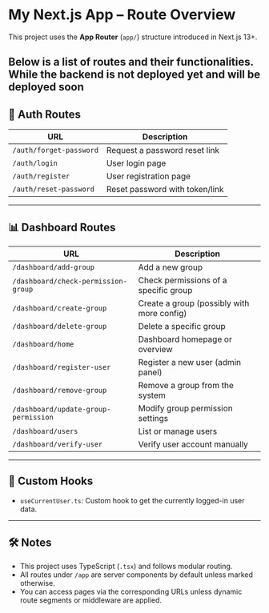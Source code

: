 
# My Next.js App – Route Overview

This project uses the **App Router** (`app/`) structure introduced in Next.js 13+.

Below is a list of routes and their functionalities.
While the backend is not deployed yet and will be deployed soon
---

## 🔐 Auth Routes

| URL                              | Description                       |
|----------------------------------|-----------------------------------|
| `/auth/forget-password`         | Request a password reset link     |
| `/auth/login`                   | User login page                   |
| `/auth/register`                | User registration page            |
| `/auth/reset-password`         | Reset password with token/link    |

---

## 📊 Dashboard Routes

| URL                                                | Description                                  |
|----------------------------------------------------|----------------------------------------------|
| `/dashboard/add-group`                             | Add a new group                              |
| `/dashboard/check-permission-group`                | Check permissions of a specific group        |
| `/dashboard/create-group`                          | Create a group (possibly with more config)   |
| `/dashboard/delete-group`                          | Delete a specific group                      |
| `/dashboard/home`                                  | Dashboard homepage or overview               |
| `/dashboard/register-user`                         | Register a new user (admin panel)            |
| `/dashboard/remove-group`                          | Remove a group from the system               |
| `/dashboard/update-group-permission`               | Modify group permission settings             |
| `/dashboard/users`                                 | List or manage users                         |
| `/dashboard/verify-user`                           | Verify user account manually                 |

---

## 🧠 Custom Hooks

- `useCurrentUser.ts`: Custom hook to get the currently logged-in user data.

---



## 🛠️ Notes

- This project uses TypeScript (`.tsx`) and follows modular routing.
- All routes under `/app` are server components by default unless marked otherwise.
- You can access pages via the corresponding URLs unless dynamic route segments or middleware are applied.

